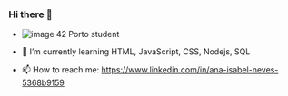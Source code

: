 ### Hi there 👋


- ![image](https://user-images.githubusercontent.com/85195243/210766946-206bee07-3255-478b-96d2-6a5489b07c98.png) 42 Porto student

- 🌱 I’m currently learning HTML, JavaScript, CSS, Nodejs, SQL
- 📫 How to reach me: https://www.linkedin.com/in/ana-isabel-neves-5368b9159
